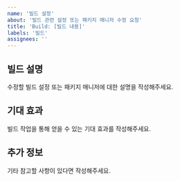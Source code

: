 ```yaml
---
name: '빌드 설정'
about: '빌드 관련 설정 또는 패키지 매니저 수정 요청'
title: 'Build: [빌드 내용]'
labels: '빌드'
assignees: ''
---
```


## 빌드 설명
수정할 빌드 설정 또는 패키지 매니저에 대한 설명을 작성해주세요.

## 기대 효과
빌드 작업을 통해 얻을 수 있는 기대 효과를 작성해주세요.

## 추가 정보
기타 참고할 사항이 있다면 작성해주세요.
